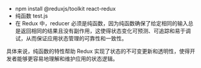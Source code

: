 - npm install @reduxjs/toolkit react-redux
- 纯函数
  test.js
- 在 Redux 中，reducer 必须是纯函数，因为纯函数确保了给定相同的输入总是返回相同的结果且没有副作用，这使得状态变化可预测、可追踪和易于调试，从而保证应用状态管理的可靠性和一致性。

具体来说，纯函数的特性帮助 Redux 实现了状态的不可变更新和透明性，使得开发者能够更容易地理解和维护应用的状态逻辑。